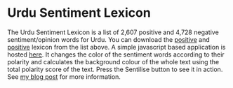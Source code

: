 Urdu Sentiment Lexicon
======================
The Urdu Sentiment Lexicon is a list of 2,607 positive and 4,728 negative sentiment/opinion words for Urdu. You can download the [positive](negative-words.ur.txt) and [positive](negative-words.ur.txt) lexicon from the list above. A simple javascript based application is hosted [here](http://awaisathar.github.io/urdu-sentiment-lexicon). It changes the color of the sentiment words according to their polarity and calculates the background colour of the whole text using the total polarity score of the text. Press the Sentilise button to see it in action. See [my blog post](http://chaoticity.com/urdu-sentiment-lexicon/) for more information.

